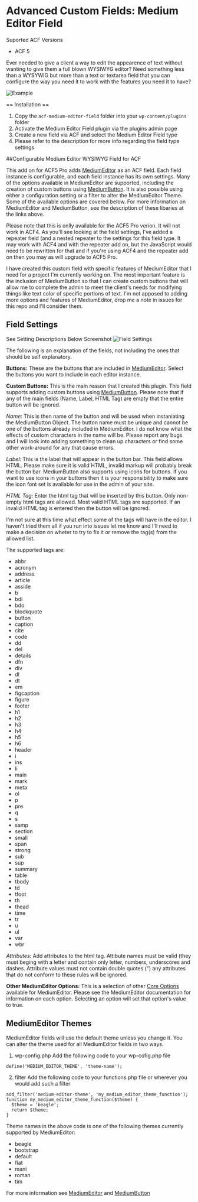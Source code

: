 # Advanced Custom Fields: Medium Editor Field

Suported ACF Versions
* ACF 5

Ever needed to give a client a way to edit the appearence of text without wanting to give them a full blown
WYSIWYG editor? Need something less than a WYSYWIG but more than a text or textarea field that you can configure
the way you need it to work with the features you need it to have?

![Example](https://github.com/Hube2/acf-medium-editor/blob/master/assets/screenshots/example.png)

== Installation ==

1. Copy the `acf-medium-editor-field` folder into your `wp-content/plugins` folder
2. Activate the Medium Editor Field plugin via the plugins admin page
3. Create a new field via ACF and select the Medium Editor Field type
4. Please refer to the description for more info regarding the field type settings

##Configurable Medium Editor WYSIWYG Field for ACF

This add on for ACF5 Pro adds [MediumEditor](https://github.com/yabwe/medium-editor) as an ACF field. Each field
instance is configurable, and each field instance has its own settings. Many of the options 
available in MediumEditor are supported, including the creation of custom buttons using [MediumButton](https://github.com/arcs-/MediumButton). It is also possible using either a configuration
setting or a filter to alter the MediumEditor Theme. Some of the available options are covered below.
For more information on MediumEditor and MediumButton, see the description of these libaries at the links above.

Please note that this is onlly available for the ACF5 Pro verion. It will not work in ACF4. As you'll see looking at
the field settings, I've added a repeater field (and a nested repeater to the settings for this field type.
It may work with ACF4 and with the repeater add on, but the JavaScript would need to be rewritten for that 
and if you're using ACF4 and the repeater add on then you may as will upgrade to ACF5 Pro.

I have created this custom field with specific features of MediumEditor that I need for a project I'm
currently working on. The most important feature is the inclusion of MediumButton so that I can create
custom buttons that will allow me to complete the admin to meet the client's needs for modifying things
like text color of specific portions of text. I'm not apposed to adding more options and features of 
MediumEditor, drop me a note in issues for this repo and I'll consider them.


## Field Settings
See Setting Descriptions Below Screenshot
![Field Settings](https://github.com/Hube2/acf-medium-editor/blob/master/assets/screenshots/field-settings.png)

The following is an explanation of the fields, not including the ones that should be self explanatory.

**Buttons:** These are the buttons that are included in [MediumEditor](https://github.com/yabwe/medium-editor#buttons).
Select the buttons you want to include in each editor instance.

**Custom Buttons:** This is the main reason that I created this plugin. This field supports adding custom buttons
using [MediumButton](https://github.com/arcs-/MediumButton#html-buttons). Please note that if any of the main fields
(Name, Label, HTML Tag) are empty that the entire button will be ignored.

*Name*: This is then name of the button and will be used when instaniating the MediumButton Object. The button
name must be unique and cannot be one of the buttons already included in MediumEditor.
I do not know what the effects of custom characters in the name will be. Please report any bugs and I will
look into adding something to clean up characters or find some other work-around for any that cause errors.

*Label*: This is the label that will appear in the button bar. This field allows HTML. Please make sure it is valid
HTML, invalid markup will probably break the button bar. MediumButton also supports using icons for buttons.
If you want to use icons in your buttons then it is your responsibility to make sure the icon font set is
available for use in the admin of your site.

*HTML Tag*: Enter the html tag that will be inserted by this button. Only non-empty html tags are allowed.
Most valid HTML tags are supported. If an invalid HTML tag is entered then the button will be ignored.

I'm not sure at this time what effect some of the tags will have in the editor. I haven't tried them all
if you run into issues let me know and I'll need to make a decision on wheter to try to fix it or remove
the tag(s) from the allowed list.

The supported tags are:

* abbr
* acronym
* address
* article
* asside
* b
* bdi
* bdo
* blockquote
* button
* caption
* cite
* code
* dd
* del
* details
* dfn
* div
* dl
* dt
* em
* figcaption
* figure
* footer
* h1
* h2
* h3
* h4
* h5
* h6
* header
* i
* ins
* li
* main
* mark
* meta
* ol
* p
* pre
* q
* s
* samp
* section
* small
* span
* strong
* sub
* sup
* summary
* table
* tbody
* td
* tfoot
* th
* thead
* time
* tr
* u
* ul
* var
* wbr

*Attributes*: Add attributes to the html tag. Attibute names must be valid (they must beging with a letter and
contain only letter, numbers, underscores and dashes. Attribute values must not contain double quotes (")
any attributes that do not conform to these rules will be ignored.

**Other MediumEditor Options:** This is a selection of other
[Core Options](https://github.com/yabwe/medium-editor#core-options) available for MediumEditor. Please see
the MediumEditor documentation for information on each option. Selecting an option will set that option's
value to true.

## MediumEditor Themes
MediumEditor fields will use the default theme unless you change it. You can alter the theme used for all 
MediumEditor fields in two ways.

1) wp-config.php
Add the following code to your wp-cofig.php file
```
define('MEDIUM_EDITOR_THEME', 'theme-name');
```

2) filter
Add the following code to your functions.php file or wherever you would add such a filter
```
add_filter('medium-editor-theme', 'my_medium_editor_theme_function');
function my_medium_editor_theme_function($theme) {
  $theme = 'beagle';
  return $theme;
}
```

Theme names in the above code is one of the following themes currently supported by MediumEditor:
* beagle
* bootstrap
* default
* flat
* mani
* roman
* tim

For more information see [MediumEditor](https://github.com/yabwe/medium-editor#mediumeditor) and
[MediumButton](https://github.com/arcs-/MediumButton#mediumbutton)


